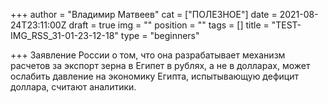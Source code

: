 +++
author = "Владимир Матвеев"
cat = ["ПОЛЕЗНОЕ"]
date = 2021-08-24T23:11:00Z
draft = true
img = ""
position = ""
tags = []
title = "TEST-IMG_RSS_31-01-23-12-18"
type = "beginners"

+++
Заявление России о том, что она разрабатывает механизм расчетов за экспорт зерна в Египет в рублях, а не в долларах, может ослабить давление на экономику Египта, испытывающую дефицит доллара, считают аналитики.